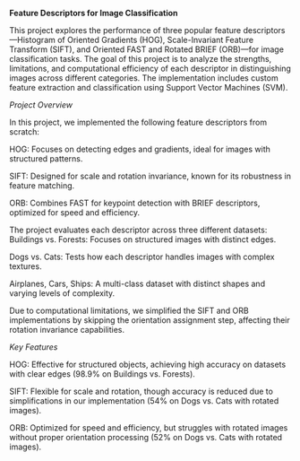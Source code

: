 **Feature Descriptors for Image Classification**

This project explores the performance of three popular feature descriptors—Histogram of Oriented Gradients (HOG), Scale-Invariant Feature Transform (SIFT), and Oriented FAST and Rotated BRIEF (ORB)—for image classification tasks. The goal of this project is to analyze the strengths, limitations, and computational efficiency of each descriptor in distinguishing images across different categories. The implementation includes custom feature extraction and classification using Support Vector Machines (SVM).

*Project Overview*

In this project, we implemented the following feature descriptors from scratch:

HOG: Focuses on detecting edges and gradients, ideal for images with structured patterns.

SIFT: Designed for scale and rotation invariance, known for its robustness in feature matching.

ORB: Combines FAST for keypoint detection with BRIEF descriptors, optimized for speed and efficiency.

The project evaluates each descriptor across three different datasets:
Buildings vs. Forests: Focuses on structured images with distinct edges.

Dogs vs. Cats: Tests how each descriptor handles images with complex textures.

Airplanes, Cars, Ships: A multi-class dataset with distinct shapes and varying levels of complexity.

Due to computational limitations, we simplified the SIFT and ORB implementations by skipping the orientation assignment step, affecting their rotation invariance capabilities.

*Key Features*

HOG: Effective for structured objects, achieving high accuracy on datasets with clear edges (98.9% on Buildings vs. Forests).

SIFT: Flexible for scale and rotation, though accuracy is reduced due to simplifications in our implementation (54% on Dogs vs. Cats with rotated images).

ORB: Optimized for speed and efficiency, but struggles with rotated images without proper orientation processing (52% on Dogs vs. Cats with rotated images).
